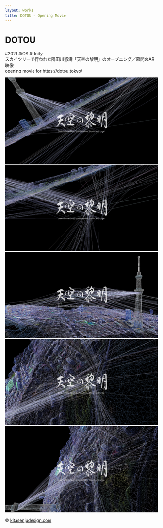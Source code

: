 ```yaml
---
layout: works
title: DOTOU - Opening Movie
---
```


# DOTOU

<div class="tags">#2021 #iOS #Unity</div>

<div class="description">
スカイツリーで行われた隅田川怒濤「天空の黎明」のオープニング／幕間のAR映像<br/>
opening movie for https://dotou.tokyo/
</div>

![00](./dotou0.png)
![01](./dotou1.png)
![02](./dotou2.png)
![03](./dotou3.png)
![04](./dotou4.png)


<div class="footer">
  &copy; <a href="https://kitasenjudesign.com">kitasenjudesign.com</a>
</div>
